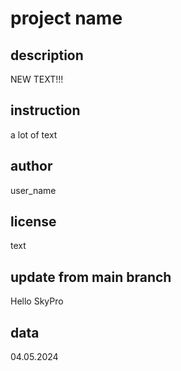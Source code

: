 # project name

## description

NEW TEXT!!!

## instruction

a lot of text

## author

user_name

## license

text

## update from main branch

Hello SkyPro

## data

04.05.2024
